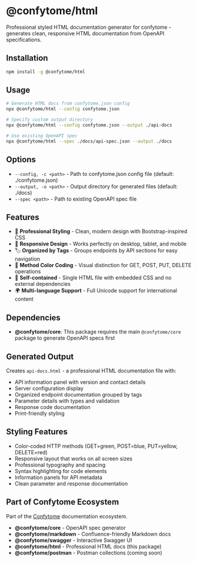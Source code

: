 # @confytome/html

Professional styled HTML documentation generator for confytome - generates clean, responsive HTML documentation from OpenAPI specifications.

## Installation

```bash
npm install -g @confytome/html
```

## Usage

```bash
# Generate HTML docs from confytome.json config
npx @confytome/html --config confytome.json

# Specify custom output directory
npx @confytome/html --config confytome.json --output ./api-docs

# Use existing OpenAPI spec
npx @confytome/html --spec ./docs/api-spec.json --output ./docs
```

## Options

- `--config, -c <path>` - Path to confytome.json config file (default: ./confytome.json)
- `--output, -o <path>` - Output directory for generated files (default: ./docs)
- `--spec <path>` - Path to existing OpenAPI spec file

## Features

- 🎨 **Professional Styling** - Clean, modern design with Bootstrap-inspired CSS
- 📱 **Responsive Design** - Works perfectly on desktop, tablet, and mobile
- 🏷️ **Organized by Tags** - Groups endpoints by API sections for easy navigation
- 🎯 **Method Color Coding** - Visual distinction for GET, POST, PUT, DELETE operations
- 📄 **Self-contained** - Single HTML file with embedded CSS and no external dependencies
- 🌍 **Multi-language Support** - Full Unicode support for international content

## Dependencies

- **@confytome/core**: This package requires the main `@confytome/core` package to generate OpenAPI specs first

## Generated Output

Creates `api-docs.html` - a professional HTML documentation file with:
- API information panel with version and contact details
- Server configuration display
- Organized endpoint documentation grouped by tags
- Parameter details with types and validation
- Response code documentation
- Print-friendly styling

## Styling Features

- Color-coded HTTP methods (GET=green, POST=blue, PUT=yellow, DELETE=red)
- Responsive layout that works on all screen sizes
- Professional typography and spacing
- Syntax highlighting for code elements
- Information panels for API metadata
- Clean parameter and response documentation

## Part of Confytome Ecosystem

Part of the [Confytome](https://github.com/n-ae/confytome) documentation ecosystem.

- **@confytome/core** - OpenAPI spec generator
- **@confytome/markdown** - Confluence-friendly Markdown docs
- **@confytome/swagger** - Interactive Swagger UI
- **@confytome/html** - Professional HTML docs (this package)
- **@confytome/postman** - Postman collections (coming soon)
